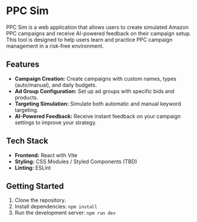 # PPC Sim

PPC Sim is a web application that allows users to create simulated Amazon PPC campaigns and receive AI-powered feedback on their campaign setup. This tool is designed to help users learn and practice PPC campaign management in a risk-free environment.

## Features

- **Campaign Creation:** Create campaigns with custom names, types (auto/manual), and daily budgets.
- **Ad Group Configuration:** Set up ad groups with specific bids and products.
- **Targeting Simulation:** Simulate both automatic and manual keyword targeting.
- **AI-Powered Feedback:** Receive instant feedback on your campaign settings to improve your strategy.

## Tech Stack

- **Frontend:** React with Vite
- **Styling:** CSS Modules / Styled Components (TBD)
- **Linting:** ESLint

## Getting Started

1. Clone the repository.
2. Install dependencies: `npm install`
3. Run the development server: `npm run dev`
